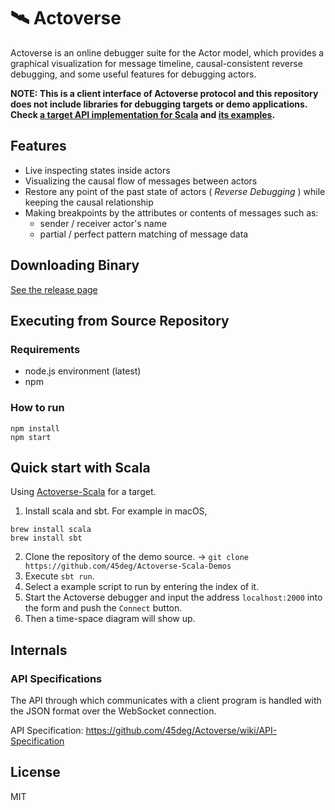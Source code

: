# 🛰️ Actoverse

Actoverse is an online debugger suite for the Actor model, which provides a graphical visualization for message timeline, causal-consistent reverse debugging, and some useful features for debugging actors.

**NOTE: This is a client interface of Actoverse protocol and this repository does not include libraries for debugging targets or demo applications. Check [a target API implementation for Scala](https://github.com/45deg/Actoverse-Scala) and [its examples](https://github.com/45deg/Actoverse-Scala-Demos).**

## Features

- Live inspecting states inside actors
- Visualizing the causal flow of messages between actors
- Restore any point of the past state of actors ( _Reverse Debugging_ ) while keeping the causal relationship
- Making breakpoints by the attributes or contents of messages such as:
  + sender / receiver actor's name
  + partial / perfect pattern matching of message data

## Downloading Binary

[See the release page](https://github.com/45deg/Actoverse/releases)

## Executing from Source Repository

### Requirements

- node.js environment (latest)
- npm

### How to run

```
npm install
npm start
```

## Quick start with Scala

Using [Actoverse-Scala](https://github.com/45deg/Actoverse-Scala) for a target.

1. Install scala and sbt. For example in macOS,

```
brew install scala
brew install sbt
```

2. Clone the repository of the demo source. → `git clone https://github.com/45deg/Actoverse-Scala-Demos`
3. Execute `sbt run`.
4. Select a example script to run by entering the index of it.
5. Start the Actoverse debugger and input the address `localhost:2000` into the form and push the `Connect` button.
6. Then a time-space diagram will show up.

## Internals

### API Specifications

The API through which communicates with a client program is handled with the JSON format over the WebSocket connection.

API Specification: https://github.com/45deg/Actoverse/wiki/API-Specification

## License

MIT
